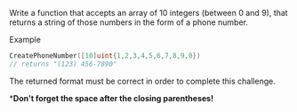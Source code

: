 Write a function that accepts an array of 10 integers (between 0 and 9), that returns a string of those numbers in the form of a phone number.

Example
```go
CreatePhoneNumber([10]uint{1,2,3,4,5,6,7,8,9,0})  
// returns "(123) 456-7890"
```
The returned format must be correct in order to complete this challenge.

***Don't forget the space after the closing parentheses!**
